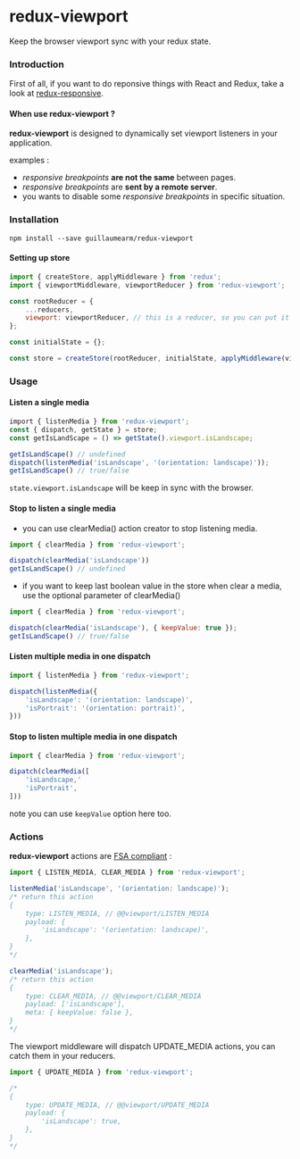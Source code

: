 redux-viewport
===================

Keep the browser viewport sync with your redux state.

### Introduction
First of all, if you want to do reponsive things with React and Redux, take a look at [redux-responsive](https://github.com/AlecAivazis/redux-responsive).

#### When use redux-viewport ?
__redux-viewport__ is designed to dynamically set viewport listeners in your application.

examples :
- _responsive breakpoints_ __are not the same__ between pages.
- _responsive breakpoints_ are __sent by a remote server__.
- you wants to disable some _responsive breakpoints_ in specific situation.

### Installation
`npm install --save guillaumearm/redux-viewport`

#### Setting up store
```js
import { createStore, applyMiddleware } from 'redux';
import { viewportMiddleware, viewportReducer } from 'redux-viewport';

const rootReducer = {
    ...reducers,
    viewport: viewportReducer, // this is a reducer, so you can put it everywhere you want in the state
};

const initialState = {};

const store = createStore(rootReducer, initialState, applyMiddleware(viewportMiddleware));
```

### Usage
#### Listen a single media
```js
import { listenMedia } from 'redux-viewport';
const { dispatch, getState } = store;
const getIsLandScape = () => getState().viewport.isLandscape;

getIsLandScape() // undefined
dispatch(listenMedia('isLandscape', '(orientation: landscape)'));
getIsLandScape() // true/false
```
`state.viewport.isLandscape` will be keep in sync with the browser.


#### Stop to listen a single media
- you can use clearMedia() action creator to stop listening media.

```js
import { clearMedia } from 'redux-viewport';

dispatch(clearMedia('isLandscape'))
getIsLandScape() // undefined
```

- if you want to keep last boolean value in the store when clear a media, use the optional parameter of clearMedia()
```js
import { clearMedia } from 'redux-viewport';

dispatch(clearMedia('isLandscape'), { keepValue: true });
getIsLandScape() // true/false
```

#### Listen multiple media in one dispatch
```js
import { listenMedia } from 'redux-viewport';

dispatch(listenMedia({
    'isLandscape': '(orientation: landscape)',
    'isPortrait': '(orientation: portrait)',
}))
```
#### Stop to listen multiple media in one dispatch
```js
import { clearMedia } from 'redux-viewport';

dipatch(clearMedia([
    'isLandscape,'
    'isPortrait',
]))
```
note you can use `keepValue` option here too.

### Actions
__redux-viewport__ actions are [FSA compliant](https://github.com/acdlite/flux-standard-action) :
```js
import { LISTEN_MEDIA, CLEAR_MEDIA } from 'redux-viewport';

listenMedia('isLandscape', '(orientation: landscape)');
/* return this action
{
    type: LISTEN_MEDIA, // @@viewport/LISTEN_MEDIA
    payload: {
        'isLandscape': '(orientation: landscape)',
    },
}
*/

clearMedia('isLandscape');
/* return this action
{
    type: CLEAR_MEDIA, // @@viewport/CLEAR_MEDIA
    payload: ['isLandscape'],
    meta: { keepValue: false },
}
*/
```
The viewport middleware will dispatch UPDATE_MEDIA actions,
you can catch them in your reducers.

```js
import { UPDATE_MEDIA } from 'redux-viewport';

/*
{
    type: UPDATE_MEDIA, // @@viewport/UPDATE_MEDIA
    payload: {
        'isLandscape': true,
    },
}
*/
```
